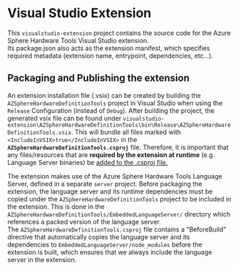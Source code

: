 # Visual Studio Extension
This `visualstudio-extension` project contains the source code for the Azure Sphere Hardware Tools Visual Studio extension.  
Its package.json also acts as the extension manifest, which specifies required metadata (extension name, entrypoint, dependencies, etc...).  


## Packaging and Publishing the extension
An extension installation file (.vsix) can be created by building the `AZSphereHardwareDefinitionTools` project in Visual Studio when using the `Release` Configuration (instead of `Debug`). After building the project, the generated vsix file can be found under `visualstudio-extension\AZSphereHardwareDefinitionTools\bin\Release\AZSphereHardwareDefinitionTools.vsix`.
This will bundle all files marked with `<IncludeInVSIX>true</IncludeInVSIX>` in the **`AZSphereHardwareDefinitionTools.csproj`** file.
Therefore, it is important that any files/resources that are **required by the extension at runtime** (e.g. Language Server binaries) be <u>added to the .csproj file.</u>

The extension makes use of the Azure Sphere Hardware Tools Language Server, defined in a separate `server` project. Before packaging the extension, the language server and its runtime dependencies must be copied under the `AZSphereHardwareDefinitionTools` project to be included in the extension. This is done in the `AZSphereHardwareDefinitionTools/EmbeddedLanguageServer/` directory which references a packed version of the language server.  
The `AZSphereHardwareDefinitionTools.csproj` file contains a "BeforeBuild" directive that automatically copies the language server and its dependencies to `EmbeddedLanguageServer/node_modules` before the extension is built, which ensures that we always include the language server in the extension.